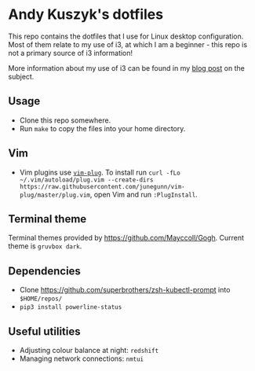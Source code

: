 # Andy Kuszyk's dotfiles
This repo contains the dotfiles that I use for Linux desktop configuration. Most of them relate to my use of i3, at which I am a beginner - this repo is not a primary source of i3 information!

More information about my use of i3 can be found in my [blog post](https://andykuszyk.github.io/2020-02-18-demystifying-i3.html) on the subject.

## Usage
* Clone this repo somewhere.
* Run `make` to copy the files into your home directory.

## Vim
* Vim plugins use [`vim-plug`](https://github.com/junegunn/vim-plug). To install run `curl -fLo ~/.vim/autoload/plug.vim --create-dirs https://raw.githubusercontent.com/junegunn/vim-plug/master/plug.vim`, open Vim and run `:PlugInstall`.

## Terminal theme
Terminal themes provided by https://github.com/Mayccoll/Gogh. Current theme is `gruvbox dark`.

## Dependencies
* Clone https://github.com/superbrothers/zsh-kubectl-prompt into `$HOME/repos/`
* `pip3 install powerline-status`

## Useful utilities
* Adjusting colour balance at night: `redshift`
* Managing network connections: `nmtui`
